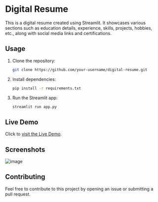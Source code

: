 # Digital Resume

This is a digital resume created using Streamlit. It showcases various sections such as education details, experience, skills, projects, hobbies, etc., along with social media links and certifications.

## Usage

1. Clone the repository:

    ```bash
    git clone https://github.com/your-username/digital-resume.git
    ```

2. Install dependencies:

    ```bash
    pip install -r requirements.txt
    ```

3. Run the Streamlit app:

    ```bash
    streamlit run app.py
    ```

## Live Demo

Click to [visit the Live Demo](https://digital-cv-5gyf.onrender.com/#animesh-maity).

## Screenshots

![image](https://github.com/animesh-am/resume/assets/115914707/b4d6a4cc-6429-47ac-acd2-1c96c3f19c0b)


## Contributing

Feel free to contribute to this project by opening an issue or submitting a pull request.
